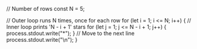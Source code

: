 // Number of rows
const N = 5;

// Outer loop runs N times, once for each row
for (let i = 1; i <= N; i++) {
    // Inner loop prints 'N - i + 1' stars
    for (let j = 1; j <= N - i + 1; j++) {
        process.stdout.write("*");
    }
    // Move to the next line
    process.stdout.write("\n");
}
